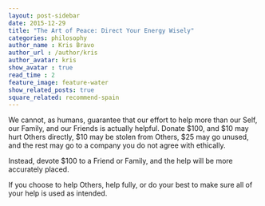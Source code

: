 ```yaml
---
layout: post-sidebar
date: 2015-12-29
title: "The Art of Peace: Direct Your Energy Wisely"
categories: philosophy
author_name : Kris Bravo
author_url : /author/kris
author_avatar: kris
show_avatar : true
read_time : 2
feature_image: feature-water
show_related_posts: true
square_related: recommend-spain
---
```


We cannot, as humans, guarantee that our effort to help more than our Self, our Family, and our Friends is actually helpful. Donate $100, and $10 may hurt Others directly, $10 may be stolen from Others, $25 may go unused, and the rest may go to a company you do not agree with ethically.

Instead, devote $100 to a Friend or Family, and the help will be more accurately placed.

If you choose to help Others, help fully, or do your best to make sure all of your help is used as intended.
